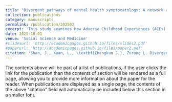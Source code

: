 ```yaml
---
title: "Divergent pathways of mental health symptomatology: A network analysis of adverse childhood experiences and mental health disorders from early to middle adulthood"
collection: publications
category: manuscripts
permalink: /publication/202502
excerpt: 'This study examines how Adverse Childhood Experiences (ACEs) shape the structure and temporal dynamics of mental health symptoms from early to middle adulthood. Using longitudinal data from the National Longitudinal Study of Adolescent to Adult Health (Add Health), we analyzed Wave 4 (ages 24–32) and Wave 5 (ages 32–42). Cross-sectional and cross-lagged panel network analyses (CLPN) were applied to six symptoms: Post-traumatic stress disorder (PTSD), anxiety, depression, suicidal ideation, and suicide attempts, stratified by ACE exposure. Results showed that childhood abuse and anxiety were central in early adulthood, whereas depression became most central in middle adulthood, reflecting a developmental shift in network structure. Suicidal ideation and suicide attempts consistently acted as bridge symptoms, linking otherwise distinct clusters. Among individuals with ACEs, anxiety functioned as a transdiagnostic initiator, predicting the onset and amplification of multiple symptoms over time, while networks among those without ACEs were less interconnected. These findings indicate that ACEs not only elevate psychiatric risk but also shape the complexity, density, and directional flow of symptom networks across adulthood. Identifying central and bridge symptoms through network modeling highlights potential targets for developmentally informed interventions. The application of cross-lagged network analysis further advances methodological approaches to clarifying potential causal pathways in population mental health research.'
date: 2025-10-01
venue: 'Social Science and Medicine'
#slidesurl: 'http://academicpages.github.io/files/slides2.pdf'
#paperurl: 'http://academicpages.github.io/files/paper2.pdf'
citation: 'Shan, J., Xuan, L., \textbf{Chengkun J.}, Zurong L. Divergent Pathways of Mental Health Symptomatology: A Network Analysis of Adverse Childhood Experiences and Mental Health Disorders from Early to Middle Adulthood. \textit{Social Science and Medicine}, 2026.'
---
```


The contents above will be part of a list of publications, if the user clicks the link for the publication than the contents of section will be rendered as a full page, allowing you to provide more information about the paper for the reader. When publications are displayed as a single page, the contents of the above "citation" field will automatically be included below this section in a smaller font.